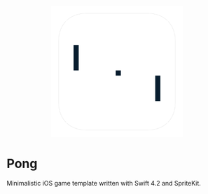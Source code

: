 
<h3 align="center">
  <img src="assets/pong_icon_web.png" width="300">
</h3>

# Pong

Minimalistic iOS game template written with Swift 4.2 and SpriteKit.

